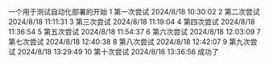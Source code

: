 一个用于测试自动化部署的开始
1 第一次尝试 2024/8/18 10:30:02
2 第二次尝试 2024/8/18 11:11:31
3 第三次尝试 2024/8/18 11:19:04
4 第四次尝试 2024/8/18 11:36:54
5 第五次尝试 2024/8/18 11:54:37
6 第六次尝试 2024/8/18 12:03:09
7 第七次尝试 2024/8/18 12:40:38
8 第八次尝试 2024/8/18 12:42:07
9 第九次尝试 2024/8/18 13:29:49
10 第十次尝试 2024/8/18 13:36:56
成功了